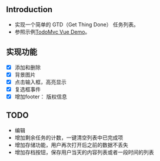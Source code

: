  ## Introduction 
 
 - 实现一个简单的 GTD（Get Thing Done） 任务列表。
 - 参照示例[TodoMvc Vue Demo](http://todomvc.com/examples/vue/)。
 
 ## 实现功能
 - [x] 添加和删除
 - [x] 背景图片 
 - [x] 点击输入框，高亮显示 
 - [x] 复选框事件
 - [x] 增加footer： 版权信息 

 ## TODO
   - 编辑
   - 增加剩余任务的计数，一键清空列表中已完成项
   - 增加存储功能，用户再次打开后之前的数据不丢失
   - 增加存档按钮，保存用户当天的内容列表或者一段时间的列表
